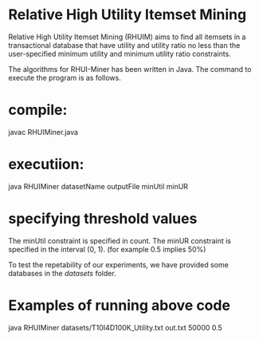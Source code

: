 # Relative High Utility Itemset Mining
 

Relative High Utility Itemset Mining (RHUIM) aims to find all itemsets in a transactional database that have utility and utility ratio no less than the user-specified minimum utility and minimum utility ratio constraints. 

The algorithms for RHUI-Miner has been written in Java. The command to execute the program is as follows.

# compile:

javac RHUIMiner.java

# executiion:

java RHUIMiner datasetName outputFile minUtil minUR

# specifying threshold values

The minUtil constraint is specified in count. The minUR constraint is specified in the interval (0, 1). (for example 0.5 implies 50%)

To test the repetability of our experiments, we have provided some databases in the *datasets* folder. 


# Examples of running above code

java RHUIMiner datasets/T10I4D100K_Utility.txt out.txt 50000 0.5 
